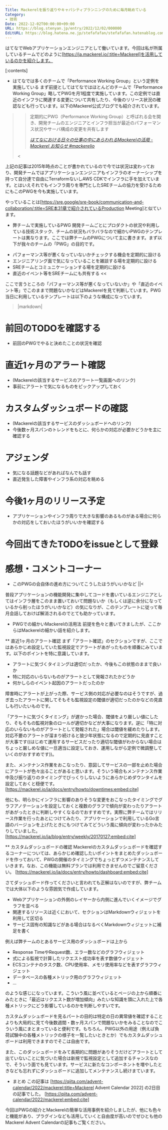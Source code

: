 ```yaml
---
Title: Mackerelを振り返りやキャパシティプランニングのために毎月眺めている
Category:
- 技術
Date: 2022-12-02T00:00:00+09:00
URL: https://blog.stenyan.jp/entry/2022/12/02/000000
EditURL: https://blog.hatena.ne.jp/stefafafan/stefafafan.hatenablog.com/atom/entry/4207112889941479517
---
```


はてなでWebアプリケーションエンジニアとして働いています。今回は私が所属しているチームでどのように[https://ja.mackerel.io/:title=Mackerel]を活用しているのかを紹介します。

[:contents]

* はてなでは多くのチームで「Performance Working Group」という定例を実施している
まず前提としてはてなではほとんどのチームで「Performance Working Group」略してPWGを月1程度で実施しています。この定例では直近のインフラに関連する変更について共有したり、今後のリリース状況の確認なども行っています。以下のMackerel公式ブログでも紹介されています。

><blockquote cite="https://mackerel.io/ja/blog/entry/advent-calendar2015/day19" data-uuid="4207112889941482512"><p>定期的にPWG（Performance Working Group）と呼ばれる会を開き、開発チームのエンジニアとインフラ担当が最近のパフォーマンス状況やサーバ構成の変更を共有します</p><cite><a href="https://mackerel.io/ja/blog/entry/advent-calendar2015/day19">はてなにおける日々の仕事の中にあらわれるMackerelの活用 - Mackerel お知らせ #mackerelio</a></cite></blockquote><

上記の記事は2015年時点のことが書かれているので今では状況は変わっており、開発チームではアプリケーションエンジニアもインフラのオーナーシップを持って自分達で自由にTerraformないしAWS CDKでインフラに手を加えています。とはいえそれでもインフラ周りを専門としたSREチームの協力を受けるためにもこのPWGを今も実施しています。

やっていることは[https://sre.google/sre-book/communication-and-collaboration/:title=SRE本31章で紹介されているProduction Meeting]と似ています。

* 弊チームで実施しているPWG
開発チームごとにプロダクトの状況や利用している技術スタック、チームの状況もバラバラなので細かいPWGのテンプレートは異なります。ここでは弊チームのPWGについて主に書きます。まず以下が我々のチームの「PWG」の目的です。

>>
- パフォーマンス等が悪くなっていないかチェックする機会を定期的に設ける
- エンジニアリング面で気になっていることを雑談する場を定期的に設ける
- SREチームとコミュニケーションする場を定期的に設ける
- 直近のイベント等をSREチームにも共有する
<<

ここで言うところの「パフォーマンス等が悪くなっていないか」や「直近のイベント等」でこのままで問題ないかなどはMackerelを見て判断しています。PWG当日に利用しているテンプレートは以下のような構成になっています。

>|markdown|
# 前回のTODOを確認する
- 前回のPWGでやると決めたことの状況を確認

# 直近1ヶ月のアラート確認
- (Mackerelの該当するサービスのアラート一覧画面へのリンク)
- 事前にアラートで気になるものをピックアップしておく

# カスタムダッシュボードの確認
- (Mackerelの該当するサービスのダッシュボードへのリンク)
- 今後数ヶ月スパンのトレンドをもとに、何らかの対応が必要かどうかを主に確認する

# アジェンダ
- 気になる話題などがあればなんでも話す
- 直近発生した障害やインフラ系の対応を眺める

# 今後1ヶ月のリリース予定
- アプリケーションやインフラ周りで大きな影響のあるものがある場合に何らかの対応をしておいたほうがいいかを確認する

# 今回出てきたTODOをissueとして登録

# 感想・コメントコーナー
- このPWGの会自体の進め方についてこうしたほうがいいかなど
||<

普段アプリケーションの機能開発に集中してコードを書いているエンジニアとしてはインフラ層をこのまま置いておいて問題ないか（もしくは逆に余分になっているから削ったほうがいいかなど）の気になりが、このテンプレートに従って毎月会話しておけば解消されるのでとても助かっています。

* PWGでの細かいMackerelの活用法
前提を色々と書いてきましたが、ここからはMackerelの細かい話を紹介します。

** 直近1ヶ月のアラート確認
まず「アラート確認」のセクションですが、ここではあらかじめ設定していた監視設定でアラートがあがったものを順番にみています。以下のポイントを特に意識しています。
- アラートに気づくタイミングは適切だったか、今後もこの状態のままで良いか
- 特に対応のいらないものがアラートとして発報されたかどうか
- 何かしらのイベント起因のアラートだったのか

障害時にアラートが上がった際、サービス側の対応が必要なのはそうですが、過ぎ去ったアラートに関してそもそも監視設定の閾値が適切だったのかなどの見直しも行いたいものです。

「アラートに気づくタイミング」が遅かった場合、閾値をより厳しい値にしたり、そもそもの監視対象のロールが適切かなどが大事になります。逆に「特に対応のいらないものがアラートとして発報された」場合は閾値を緩めたりします。対応不要のアラートが溜まり続けると狼少年状態になるので定期的に見直すことが大事です((はじめて運用するサービスだったり適切な閾値がわからない場合はちょっと厳しめな値に一旦適当に設定しておき、運用しながら定例で微調整していくのがおすすめです))。

また、メンテナンス作業をおこなったり、意図してサービスの一部を止めた場合にアラートが色々出ることがあると思います。そういう場合もメンテナンス作業中及び振り返りのタイミングでびっくりしないようにあらかじめダウンタイムを設定しておくと穏便です。
[https://mackerel.io/ja/docs/entry/howto/downtimes:embed:cite]

他にも、明らかにインフラに影響のありそうな変更をおこなったタイミングでグラフアノテーションを設定しておくと複数のグラフで傾向が変わったりアラートがあがったときに判断しやすくなるのでおすすめです。実際に弊チームではリリース作業を行ったあとにつけてみたり、アプリケーションで利用しているGo言語のバージョンを上げたときにもつけてみてどういう風に傾向が変わったかみたりしていました。
[https://mackerel.io/ja/blog/entry/weekly/20170127:embed:cite]

** カスタムダッシュボードの確認
Mackerelのカスタムダッシュボードを確認するコーナーについては、あらかじめ確認したいポイントをまとめたダッシュボードを作っておいて、PWGの開催のタイミングでちょっとずつメンテナンスしていきます。なお、この機能は無料プランでは利用できませんのでご留意ください。
[https://mackerel.io/ja/docs/entry/howto/dashboard:embed:cite]

さてダッシュボード作ってくださいと言われても正解はないのですが、弊チームでは大体以下のような雰囲気で作成しています。
- Webアプリケーションの外側のレイヤーから内側に進んでいくイメージでグラフを並べる
- 関連するリソースは近くにおいて、セクションはMarkdownウィジェットを利用して区切る
- サービス固有の知識などがある場合はなるべくMarkdownウィジェットに補足を書く

例えば弊チームのとあるサービス用のダッシュボードは上から
- Response TimeやRequest数、エラー数などのグラフウィジェット
- 式による監視で計算したリクエスト成功率を表す数値ウィジェット
- ECSコンテナのタスク数、CPU使用率、メモリ使用率などを表すグラフウィジェット
- データベースの各種メトリック用のグラフウィジェット
- ...

のような感じになっています。こういう風に並べているとページの上から順番にみたときに「最近はリクエスト数が増加傾向」みたいな知識を頭に入れた上で各種メトリックにどう影響しているのかを判断しやすいです。

カスタムダッシュボードを見るパートの目的は特定の日の異常値を確認することよりも大局的に見て今後数週間・数ヶ月スパンで問題ないかをみることなのでこういう風にまとまっていると便利です。もちろん、PWG以外の用途（例えば負荷試験中の各種メトリックの様子を一覧したいときとか）でもカスタムダッシュボードは利用できますのでそこは自由です。

また、このダッシュボードをみて長期的に問題がありそうだけどアラートとして出ていないことに気づいた場合は新規で監視設定として追加するチャンスなので、そういう面でも見ています。サービスに新たなコンポーネントを増やしたときなども忘れずにダッシュボードに追加してメンテナンスし続けまています。

* まとめ
この記事は [https://qiita.com/advent-calendar/2022/mackerel:title=Mackerel Advent Calendar 2022] の2日目の記事でした。
[https://qiita.com/advent-calendar/2022/mackerel:embed:cite]

今回はPWGの紹介とMackerelの簡単な活用事例を紹介しましたが、他にも色々と機能があり、プラグインなども活用していくと自由度が高いのでぜひとも他のMackerel Advent Calendarの記事もご覧ください。

